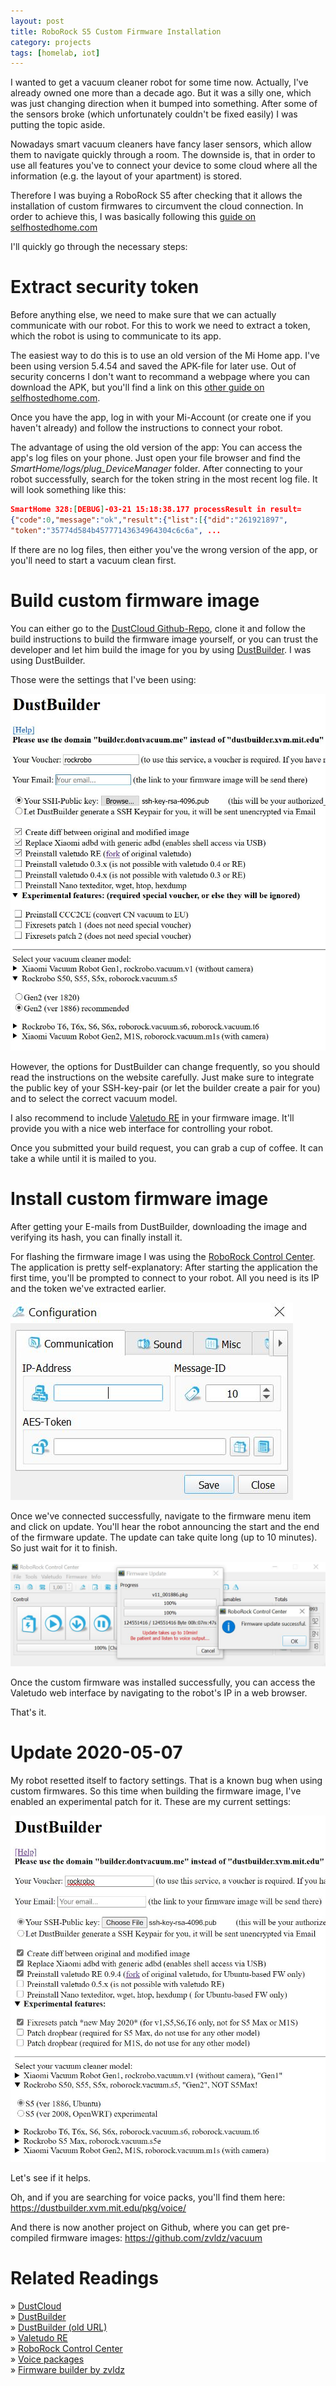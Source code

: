 ```yaml
---
layout: post
title: RoboRock S5 Custom Firmware Installation
category: projects
tags: [homelab, iot]
---
```


I wanted to get a vacuum cleaner robot for some time now. Actually, I've already owned one more than a decade ago. But it was a silly one, which was just changing direction when it bumped into something. After some of the sensors broke (which unfortunately couldn't be fixed easily) I was putting the topic aside.

Nowadays smart vacuum cleaners have fancy laser sensors, which allow them to navigate quickly through a room. The downside is, that in order to use all features you've to connect your device to some cloud where all the information (e.g. the layout of your apartment) is stored.

Therefore I was buying a RoboRock S5 after checking that it allows the installation of custom firmwares to circumvent the cloud connection. In order to achieve this, I was basically following this [guide on selfhostedhome.com](https://selfhostedhome.com/cloud-free-smart-vacuum-valetudo-for-roborock-s5/) 

I'll quickly go through the necessary steps:

Extract security token
======================

Before anything else, we need to make sure that we can actually communicate with our robot. For this to work we need to extract a token, which the robot is using to communicate to its app. 

The easiest way to do this is to use an old version of the Mi Home app. I've been using version 5.4.54 and saved the APK-file for later use. Out of security concerns I don't want to recommand a webpage where you can download the APK, but you'll find a link on this [other guide on selfhostedhome.com](https://selfhostedhome.com/zoned-cleaning-with-the-xiaomi-roborock-s5-robotic-vacuum/).

Once you have the app, log in with your Mi-Account (or create one if you haven't already) and follow the instructions to connect your robot.

The advantage of using the old version of the app: You can access the app's log files on your phone. Just open your file browser and find the *SmartHome/logs/plug_DeviceManager* folder. After connecting to your robot successfully, search for the token string in the most recent log file. It will look something like this:
```json
SmartHome 328:[DEBUG]-03-21 15:18:38.177 processResult in result=
{"code":0,"message":"ok","result":{"list":[{"did":"261921897",
"token":"35774d584b45777143634964304c6c6a", ...
```

If there are no log files, then either you've the wrong version of the app, or you'll need to start a vacuum clean first.

Build custom firmware image
===========================

You can either go to the [DustCloud Github-Repo](https://github.com/dgiese/dustcloud), clone it and follow the build instructions to build the firmware image yourself, or you can trust the developer and let him build the image for you by using [DustBuilder](https://builder.dontvacuum.me/). I was using DustBuilder. 

Those were the settings that I've been using:

![DustBuilder Settings](/assets/img/posts/2020-03-21/dustbuilder-settings.JPG)

However, the options for DustBuilder can change frequently, so you should read the instructions on the website carefully. Just make sure to integrate the public key of your SSH-key-pair (or let the builder create a pair for you) and to select the correct vacuum model.

I also recommend to include [Valetudo RE](https://github.com/rand256/valetudo) in your firmware image. It'll provide you with a nice web interface for controlling your robot.

Once you submitted your build request, you can grab a cup of coffee. It can take a while until it is mailed to you.

Install custom firmware image
=============================

After getting your E-mails from DustBuilder, downloading the image and verifying its hash, you can finally install it.

For flashing the firmware image I was using the [RoboRock Control Center](https://github.com/LazyT/rrcc). The application is pretty self-explanatory: After starting the application the first time, you'll be prompted to connect to your robot. All you need is its IP and the token we've extracted earlier.

![RRCC Connection](/assets/img/posts/2020-03-21/rrcc-v088-01.JPG)

Once we've connected successfully, navigate to the firmware menu item and click on update. You'll hear the robot announcing the start and the end of the firmware update. The update can take quite long (up to 10 minutes). So just wait for it to finish. 

![RRCC Connection](/assets/img/posts/2020-03-21/rrcc-v088-02.JPG)

Once the custom firmware was installed successfully, you can access the Valetudo web interface by navigating to the robot's IP in a web browser.

That's it.

Update 2020-05-07
=================

My robot resetted itself to factory settings. That is a known bug when using custom firmwares. So this time when building the firmware image, I've enabled an experimental patch for it. These are my current settings:

![DustBuilder Settings](/assets/img/posts/2020-05-07/dustbuilder-settings.JPG)

Let's see if it helps. 

Oh, and if you are searching for voice packs, you'll find them here: https://dustbuilder.xvm.mit.edu/pkg/voice/

And there is now another project on Github, where you can get pre-compiled firmware images: https://github.com/zvldz/vacuum

Related Readings
================

&raquo; [DustCloud](https://github.com/dgiese/dustcloud)  
&raquo; [DustBuilder](https://builder.dontvacuum.me/)  
&raquo; [DustBuilder (old URL)](https://dustbuilder.xvm.mit.edu/)  
&raquo; [Valetudo RE](https://github.com/rand256/valetudo)  
&raquo; [RoboRock Control Center](https://github.com/LazyT/rrcc)  
&raquo; [Voice packages](https://dustbuilder.xvm.mit.edu/pkg/voice/)  
&raquo; [Firmware builder by zvldz](https://github.com/LazyT/rrcc)  